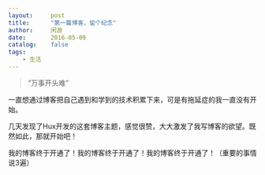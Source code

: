 ```yaml
---
layout:     post
title:      "第一篇博客，留个纪念"
author:     闲游
date:       2016-05-09
catalog:    false
tags:
    - 生活
---
```


> “万事开头难”


一直想通过博客把自己遇到和学到的技术积累下来，可是有拖延症的我一直没有开始。

几天发现了Hux开发的这套博客主题，感觉很赞，大大激发了我写博客的欲望。既然如此，那就开始吧！

我的博客终于开通了！我的博客终于开通了！我的博客终于开通了！（重要的事情说3遍）
